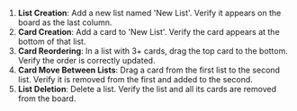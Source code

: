 1. **List Creation**: Add a new list named 'New List'. Verify it appears on the board as the last column.
2. **Card Creation**: Add a card to 'New List'. Verify the card appears at the bottom of that list.
3. **Card Reordering**: In a list with 3+ cards, drag the top card to the bottom. Verify the order is correctly updated.
4. **Card Move Between Lists**: Drag a card from the first list to the second list. Verify it is removed from the first and added to the second.
5. **List Deletion**: Delete a list. Verify the list and all its cards are removed from the board.
